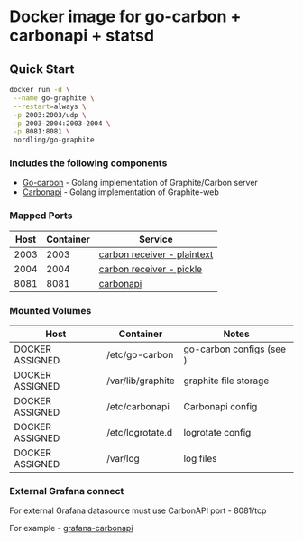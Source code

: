 # Docker image for go-carbon + carbonapi + statsd

## Quick Start

```sh
docker run -d \
 --name go-graphite \
 --restart=always \
 -p 2003:2003/udp \
 -p 2003-2004:2003-2004 \
 -p 8081:8081 \
 nordling/go-graphite
```

### Includes the following components

* [Go-carbon](https://github.com/lomik/go-carbon) - Golang implementation of Graphite/Carbon server
* [Carbonapi](https://github.com/go-graphite/carbonapi) - Golang implementation of Graphite-web

### Mapped Ports

Host | Container | Service
---- | --------- | -------------------------------------------------------------------------------------------------------------------
2003 |      2003 | [carbon receiver - plaintext](http://graphite.readthedocs.io/en/latest/feeding-carbon.html#the-plaintext-protocol)
2004 |      2004 | [carbon receiver - pickle](http://graphite.readthedocs.io/en/latest/feeding-carbon.html#the-pickle-protocol)
8081 |      8081 | [carbonapi](https://github.com/go-graphite/carbonapi)

### Mounted Volumes

Host              | Container                  | Notes
----------------- | -------------------------- | -------------------------------
DOCKER ASSIGNED   | /etc/go-carbon             | go-carbon configs (see )
DOCKER ASSIGNED   | /var/lib/graphite          | graphite file storage
DOCKER ASSIGNED   | /etc/carbonapi             | Carbonapi config
DOCKER ASSIGNED   | /etc/logrotate.d           | logrotate config
DOCKER ASSIGNED   | /var/log                   | log files

### External Grafana connect

For external Grafana datasource must use CarbonAPI port - 8081/tcp

For example - [grafana-carbonapi](https://github.com/go-graphite/docker-go-graphite/blob/master/conf/etc/grafana/provisioning/datasources/carbonapi.yaml)
